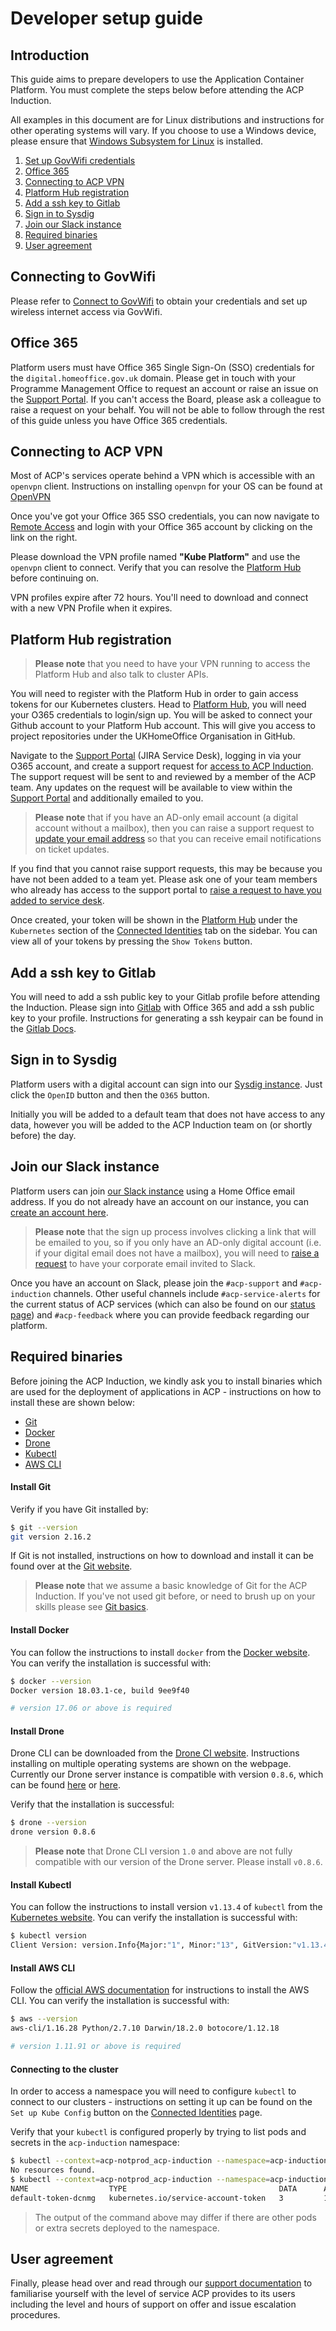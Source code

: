 # Developer setup guide
## Introduction

This guide aims to prepare developers to use the Application Container Platform. You must complete the steps below before attending the ACP Induction.

All examples in this document are for Linux distributions and instructions for other operating systems will vary. If you choose to use a Windows device, please ensure that [Windows Subsystem for Linux] is installed.

  1. [Set up GovWifi credentials](#connecting-to-govwifi)
  1. [Office 365](#office-365)
  1. [Connecting to ACP VPN](#connecting-to-acp-vpn)
  1. [Platform Hub registration](#platform-hub-registration)
  1. [Add a ssh key to Gitlab](#add-a-ssh-key-to-gitlab)
  1. [Sign in to Sysdig](#sign-in-to-sysdig)
  1. [Join our Slack instance](#join-our-slack-instance)
  1. [Required binaries](#required-binaries)
  1. [User agreement](#user-agreement)


## Connecting to GovWifi

Please refer to [Connect to GovWifi] to obtain your credentials and set up wireless internet access via GovWifi.

## Office 365

Platform users must have Office 365 Single Sign-On (SSO) credentials for the `digital.homeoffice.gov.uk` domain. Please get in touch with your Programme Management Office to request an account or raise an issue on the [Support Portal]. If you can't access the Board, please ask a colleague to raise a request on your behalf. You will not be able to follow through the rest of this guide unless you have Office 365 credentials.

## Connecting to ACP VPN

Most of ACP's services operate behind a VPN which is accessible with an `openvpn` client. Instructions on installing `openvpn` for your OS can be found at [OpenVPN]

Once you've got your Office 365 SSO credentials, you can now navigate to [Remote Access] and login with your Office 365 account by clicking on the link on the right.

Please download the VPN profile named **"Kube Platform"** and use the `openvpn` client to connect. Verify that you can resolve the [Platform Hub] before continuing on.

VPN profiles expire after 72 hours. You'll need to download and connect with a new VPN Profile when it expires.

## Platform Hub registration
> **Please note** that you need to have your VPN running to access the Platform Hub and also talk to cluster APIs.

You will need to register with the Platform Hub in order to gain access tokens for our Kubernetes clusters.
Head to [Platform Hub], you will need your O365 credentials to login/sign up. You will be asked to connect your Github account to your Platform Hub account. This will give you access to project repositories under the UKHomeOffice Organisation in GitHub.

Navigate to the [Support Portal] (JIRA Service Desk), logging in via your O365 account, and create a support request for [access to ACP Induction]. The support request will be sent to and reviewed by a member of the ACP team. Any updates on the request will be available to view within the [Support Portal] and additionally emailed to you.

> **Please note** that if you have an AD-only email account (a digital account without a mailbox), then you can raise a support request to [update your email address][update email request] so that you can receive email notifications on ticket updates.

If you find that you cannot raise support requests, this may be because you have not been added to a team yet. Please ask one of your team members who already has access to the support portal to [raise a request to have you added to service desk][add colleague to service desk].

Once created, your token will be shown in the [Platform Hub] under the `Kubernetes` section of the [Connected Identities] tab on the sidebar. You can view all of your tokens by pressing the `Show Tokens` button.

## Add a ssh key to Gitlab

You will need to add a ssh public key to your Gitlab profile before attending the Induction. Please sign into [Gitlab] with Office 365 and add a ssh public key to your profile. Instructions for generating a ssh keypair can be found in the [Gitlab Docs].

## Sign in to Sysdig

Platform users with a digital account can sign into our [Sysdig instance][sysdig]. Just click the `OpenID` button and then the `O365` button.

Initially you will be added to a default team that does not have access to any data, however you will be added to the ACP Induction team on (or shortly before) the day.

## Join our Slack instance

Platform users can join [our Slack instance][hod dsp slack] using a Home Office email address. If you do not already have an account on our instance, you can [create an account here][hod dsp slack sign up].

> **Please note** that the sign up process involves clicking a link that will be emailed to you, so if you only have an AD-only digital account (i.e. if your digital email does not have a mailbox), you will need to [raise a request][misc request form] to have your corporate email invited to Slack.

Once you have an account on Slack, please join the `#acp-support` and `#acp-induction` channels. Other useful channels include `#acp-service-alerts` for the current status of ACP services (which can also be found on our [status page][acp status page]) and `#acp-feedback` where you can provide feedback regarding our platform.

## Required binaries

Before joining the ACP Induction, we kindly ask you to install binaries which are used for the deployment of applications in ACP - instructions on how to install these are shown below:

  - [Git](#install-git)
  - [Docker](#install-docker)
  - [Drone](#install-drone)
  - [Kubectl](#install-kubectl)
  - [AWS CLI](#install-aws-cli)

#### Install Git

Verify if you have Git installed by:

```bash
$ git --version
git version 2.16.2
```

If Git is not installed, instructions on how to download and install it can be found over at the [Git website].

> **Please note** that we assume a basic knowledge of Git for the ACP Induction. If you've not used git before, or need to brush up on your skills please see [Git basics].

#### Install Docker

You can follow the instructions to install `docker` from the [Docker website]. You can verify the installation is successful with:

```bash
$ docker --version
Docker version 18.03.1-ce, build 9ee9f40

# version 17.06 or above is required
```

#### Install Drone

Drone CLI can be downloaded from the [Drone CI website]. Instructions installing on multiple operating systems are shown on the webpage. Currently our Drone server instance is compatible with version `0.8.6`, which can be found [here][drone cli github download] or [here][drone cli 0.8 docs].

Verify that the installation is successful:

```bash
$ drone --version
drone version 0.8.6
```

> **Please note** that Drone CLI version `1.0` and above are not fully compatible with our version of the Drone server. Please install `v0.8.6`.

#### Install Kubectl

You can follow the instructions to install version `v1.13.4` of `kubectl` from the [Kubernetes website][install kubectl]. You can verify the installation is successful with:

```bash
$ kubectl version
Client Version: version.Info{Major:"1", Minor:"13", GitVersion:"v1.13.4", GitCommit:"c27b913fddd1a6c480c229191a087698aa92f0b1", GitTreeState:"clean", BuildDate:"2019-02-28T13:37:52Z", GoVersion:"go1.11.5", Compiler:"gc", Platform:"linux/amd64"}
```

#### Install AWS CLI

Follow the [official AWS documentation] for instructions to install the AWS CLI. You can verify the installation is successful with:

```bash
$ aws --version
aws-cli/1.16.28 Python/2.7.10 Darwin/18.2.0 botocore/1.12.18

# version 1.11.91 or above is required
```

#### Connecting to the cluster

In order to access a namespace you will need to configure `kubectl` to connect to our clusters - instructions on setting it up can be found on the `Set up Kube Config` button on the [Connected Identities] page.

Verify that your `kubectl` is configured properly by trying to list pods and secrets in the `acp-induction` namespace:

```bash
$ kubectl --context=acp-notprod_acp-induction --namespace=acp-induction get pods
No resources found.
$ kubectl --context=acp-notprod_acp-induction --namespace=acp-induction get secrets
NAME                  TYPE                                  DATA      AGE
default-token-dcnmg   kubernetes.io/service-account-token   3         105d
```

> The output of the command above may differ if there are other pods or extra secrets deployed to the namespace.

## User agreement

Finally, please head over and read through our [support documentation] to familiarise yourself with the level of service ACP provides to its users including the level and hours of support on offer and issue escalation procedures.

[Remote Access]:https://access-acp.digital.homeoffice.gov.uk
[Windows Subsystem for Linux]:https://docs.microsoft.com/en-us/windows/wsl/about
[Connect to GovWifi]:https://www.gov.uk/government/collections/connect-to-govwifi
[OpenVPN]:https://openvpn.net/index.php/open-source/downloads.html
[Git website]:https://git-scm.com/
[Git basics]:https://git-scm.com/book/en/v2/Getting-Started-Git-Basics
[Gitlab]:https://gitlab.digital.homeoffice.gov.uk
[Gitlab Docs]:https://docs.gitlab.com/ee/ssh/
[Docker website]:https://docs.docker.com/engine/installation/
[install kubectl]:https://kubernetes.io/docs/tasks/tools/install-kubectl/
[Drone CI website]:http://docs.drone.io/cli-installation/
[releases page]:https://github.com/UKHomeOffice/kd/releases
[Platform Hub]:https://hub.acp.homeoffice.gov.uk/
[Support Portal]:https://support.acp.homeoffice.gov.uk/servicedesk
[access to ACP Induction]:https://support.acp.homeoffice.gov.uk/servicedesk/customer/portal/1/create/94
[Connected Identities]:https://hub.acp.homeoffice.gov.uk/identities
[support documentation]:https://gitlab.digital.homeoffice.gov.uk/acp-docs/acp-support
[official AWS documentation]:https://docs.aws.amazon.com/cli/latest/userguide/cli-chap-install.html
[drone cli github download]: https://github.com/drone/drone-cli/releases/tag/v0.8.6
[drone cli 0.8 docs]: https://0-8-0.docs.drone.io/cli-installation/
[add colleague to service desk]: https://support.acp.homeoffice.gov.uk/servicedesk/customer/portal/1/create/100
[update email request]: https://support.acp.homeoffice.gov.uk/servicedesk/customer/portal/1/create/98
[hod dsp slack]: https://hod-dsp.slack.com/
[hod dsp slack sign up]: https://hod-dsp.slack.com/signup/
[misc request form]: https://support.acp.homeoffice.gov.uk/servicedesk/customer/portal/1/create/118
[acp status page]: https://status.acp.homeoffice.gov.uk/
[sysdig]: https://sysdig.digital.homeoffice.gov.uk/
